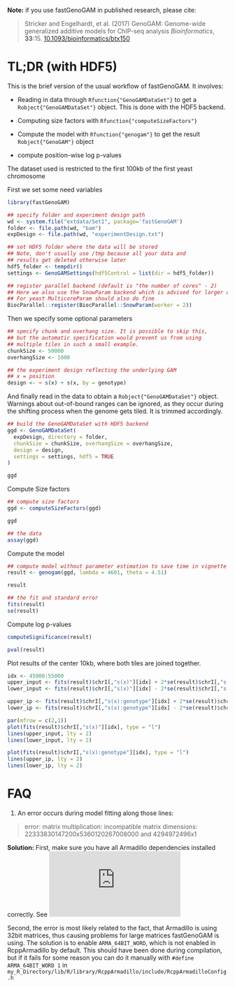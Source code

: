 **Note:** if you use fastGenoGAM in published research, please cite:

> Stricker and Engelhardt, et al. (2017)
> GenoGAM: Genome-wide generalized additive models for ChIP-seq analysis
> *Bioinformatics*, **33**:15.
> [10.1093/bioinformatics/btx150](https://doi.org/10.1093/bioinformatics/btx150)

# TL;DR (with HDF5)

This is the brief version of the usual workflow of fastGenoGAM. It involves:

- Reading in data through `Rfunction{"GenoGAMDataSet"}` to get a `Robject{"GenoGAMDataSet"}` object. This is done with the HDF5 backend.
  
- Computing size factors with `Rfunction{"computeSizeFactors"}`
  
- Compute the model with `Rfunction{"genogam"}` to get the result `Robject{"GenoGAM"}` object

- compute position-wise log p-values

The dataset used is restricted to the first 100kb of the first yeast chromosome

First we set some need variables
```r
library(fastGenoGAM)

## specify folder and experiment design path
wd <- system.file("extdata/Set1", package='fastGenoGAM')
folder <- file.path(wd, "bam")
expDesign <- file.path(wd, "experimentDesign.txt")

## set HDF5 folder where the data will be stored
## Note, don't usually use /tmp because all your data and
## results get deleted otherwise later
hdf5_folder <- tempdir()
settings <- GenoGAMSettings(hdf5Control = list(dir = hdf5_folder))

## register parallel backend (default is "the number of cores" - 2)
## Here we also use the SnowParam backend which is advised for larger data
## For yeast MulticoreParam should also do fine
BiocParallel::register(BiocParallel::SnowParam(worker = 2))
```

Then we specify some optional parameters

```r
## specify chunk and overhang size. It is possible to skip this,
## but the automatic specification would prevent us from using
## multiple tiles in such a small example.
chunkSize <- 50000
overhangSize <- 1000

## the experiment design reflecting the underlying GAM
## x = position
design <- ~ s(x) + s(x, by = genotype)
```

And finally read in the data to obtain a `Robject{"GenoGAMDataSet"}` object.
Warnings about out-of-bound ranges can be ignored, as they occur during the 
shifting process when the genome gets tiled. It is trimmed accordingly.

```r
## build the GenoGAMDataSet with HDF5 backend
ggd <- GenoGAMDataSet(
  expDesign, directory = folder,
  chunkSize = chunkSize, overhangSize = overhangSize,
  design = design,
  settings = settings, hdf5 = TRUE
)

ggd
```

Compute Size factors

```r
## compute size factors
ggd <- computeSizeFactors(ggd)

ggd

## the data
assay(ggd)
```

Compute the model

```r
## compute model without parameter estimation to save time in vignette
result <- genogam(ggd, lambda = 4601, theta = 4.51)

result

## the fit and standard error
fits(result)
se(result)
```

Compute log p-values
```r
computeSignificance(result)

pval(result)
````

Plot results of the center 10kb, where both tiles are joined together.
```r
idx <- 45000:55000
upper_input <- fits(result)$chrI[,"s(x)"][idx] + 2*se(result)$chrI[,"s(x)"][idx]
lower_input <- fits(result)$chrI[,"s(x)"][idx] - 2*se(result)$chrI[,"s(x)"][idx]

upper_ip <- fits(result)$chrI[,"s(x):genotype"][idx] + 2*se(result)$chrI[,"s(x):genotype"][idx]
lower_ip <- fits(result)$chrI[,"s(x):genotype"][idx] - 2*se(result)$chrI[,"s(x):genotype"][idx]

par(mfrow = c(2,1))
plot(fits(result)$chrI[,"s(x)"][idx], type = "l")
lines(upper_input, lty = 2)
lines(lower_input, lty = 2)

plot(fits(result)$chrI[,"s(x):genotype"][idx], type = "l")
lines(upper_ip, lty = 2)
lines(lower_ip, lty = 2)
```

# FAQ

1. An error occurs during model fitting along those lines:

> error: matrix multiplication: incompatible matrix dimensions: 22333830147200x5360120267008000 and 4294972496x1

**Solution:** First, make sure you have all Armadillo dependencies installed correctly. See ![here](http://arma.sourceforge.net/download.html)

Second, the error is most likely related to the fact, that Armadillo is using 32bit matrices, thus causing problems for large matrices fastGenoGAM is using. The solution is to enable `ARMA_64BIT_WORD`, which is not enabled in RcppArmadillo by default. This should have been done during compilation, but if it fails for some reason you can do it manually with `#define ARMA_64BIT_WORD 1` in `my_R_Directory/lib/R/library/RcppArmadillo/include/RcppArmadilloConfig.h`
